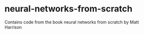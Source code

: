 # neural-networks-from-scratch
Contains code from the book neural networks from scratch by Matt Harrison
